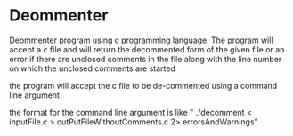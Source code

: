 # Deommenter
Deommenter  program using c programming language. The program will accept a c file and will return the decommented form of the given file or an error if there are unclosed comments in the file along with the line number on which the unclosed comments are started

the program will accept the c file to be de-commented using a command line argument

the format for the command line argument is like " ./decomment < inputFile.c > outPutFileWithoutComments.c 2> errorsAndWarnings"
